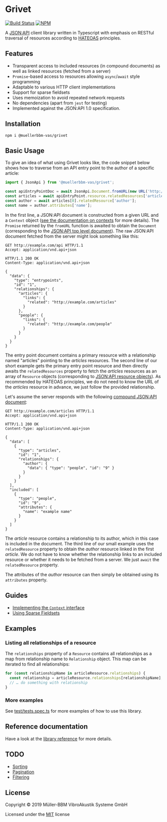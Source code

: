 # Grivet

[![Build Status](https://travis-ci.org/muellerbbm-vas/grivet.svg?branch=master)](https://travis-ci.org/muellerbbm-vas/grivet) [![NPM](https://img.shields.io/npm/v/@muellerbbm-vas/grivet.svg)](https://www.npmjs.com/package/@muellerbbm-vas/grivet)

A [JSON:API](https://jsonapi.org) client library written in Typescript with emphasis on RESTful traversal of resources according to [HATEOAS](https://en.wikipedia.org/wiki/HATEOAS) principles.

## Features

- Transparent access to included resources (in compound documents) as well as linked resources (fetched from a server)
- `Promise`-based access to resources allowing `async`/`await` style programming
- Adaptable to various HTTP client implementations
- Support for sparse fieldsets
- Uses memoization to avoid repeated network requests
- No dependencies (apart from `jest` for testing)
- Implemented against the JSON:API 1.0 specification.

## Installation

    npm i @muellerbbm-vas/grivet

## Basic Usage

To give an idea of what using Grivet looks like, the code snippet below shows how to traverse from an API entry point to the author of a specific article:

```typescript
import { JsonApi } from '@muellerbbm-vas/grivet';

const apiEntryPointDoc = await JsonApi.Document.fromURL(new URL('http://example.com/api/'), context);
const articles = await apiEntryPoint.resource.relatedResources['articles'];
const author = await articles[0].relatedResource['author'];
const name = author.attributes['name'];
```

In the first line, a JSON:API document is constructed from a given URL and a `Context` object
([see the documentation on contexts](./guides/context.md) for more details). The `Promise` returned by the `fromURL` function is awaited to obtain the `Document` (corresponding to the [JSON:API top level document](https://jsonapi.org/format/1.0/#document-structure)). The raw JSON:API document fetched from the server might look something like this:

```http
GET http://example.com/api HTTP/1.1
Accept: application/vnd.api+json

HTTP/1.1 200 OK
Content-Type: application/vnd.api+json

{
  "data": {
    "type": "entrypoints",
    "id": "1",
    "relationships": {
      "articles": {
        "links": {
          "related": "http://example.com/articles"
        }
      },
      "people": {
        "links": {
          "related": "http://example.com/people"
        }
      }
    }
  }
}
```

The entry point document contains a primary resource with a relationship named "articles" pointing to the _articles_ resources.
The second line of our short example gets the primary entry point resource and then directly awaits the `relatedResources` property to fetch the
_articles_ resources as an array of `Resource` objects (corresponding to [JSON:API resource objects](https://jsonapi.org/format/1.0/#document-resource-objects)).
As recommended by HATEOAS principles, we do not need to know the URL of the _articles_ resource in advance, we just follow the provided relationship.

Let's assume the server responds with the following [compound JSON:API document](https://jsonapi.org/format/1.0/#document-compound-documents):

```http
GET http://example.com/articles HTTP/1.1
Accept: application/vnd.api+json

HTTP/1.1 200 OK
Content-Type: application/vnd.api+json

{
  "data": [
    {
      "type": "articles",
      "id": "1",
      "relationships": {
        "author": {
          "data": { "type": "people", "id": "9" }
        }
      }
    }
  ],
  "included": [
    {
      "type": "people",
      "id": "9",
      "attributes": {
        "name": "example name"
      }
    }
  ]
}
```

The _article_ resource contains a relationship to its author, which in this case is included in the document.
The third line of our small example uses the `relatedResource` property to obtain the _author_ resource linked in the first _article_.
We do not have to know whether the relationship links to an included resource or whether it needs to be fetched from a server.
We just `await` the `relatedResource` property.

The attributes of the _author_ resource can then simply be obtained using its `attributes` property.

## Guides

- [Implementing the `Context` interface](./guides/context.md)
- [Using Sparse Fieldsets](./guides/sparseFieldsets.md)

## Examples

### Listing all relationships of a resource

The `relationships` property of a `Resource` contains all relationships as a map from relationship name to `Relationship` object. This map can be iterated to find all relationships:

```typescript
for (const relationshipName in articleResource.relationships) {
  const relationship = articleResource.relationships[relationshipName];
  // … do something with relationship
}
```

### More examples

See [test/tests.spec.ts](./test/tests.spec.ts) for more examples of how to use this library.

## Reference documentation

Have a look at the [library reference](https://muellerbbm-vas.github.io/grivet/docs/index.html) for more details.

## TODO

- [Sorting](https://jsonapi.org/format/1.0/#fetching-sorting)
- [Pagination](https://jsonapi.org/format/1.0/#fetching-pagination)
- [Filtering](https://jsonapi.org/format/1.0/#fetching-filtering)

## License

Copyright © 2019 Müller-BBM VibroAkustik Systeme GmbH

Licensed under the [MIT](https://github.com/muellerbbm-vas/grivet/blob/master/LICENSE) license
